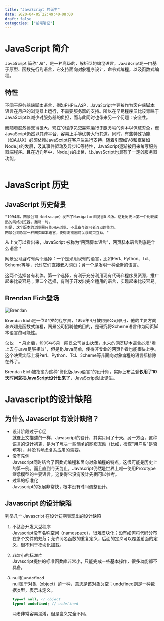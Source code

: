 ```yaml
---
title: "JavaScript 的诞生"
date: 2020-04-05T22:49:40+08:00
draft: false
categories: ["前端笔记"]
---
```


# JavaScript 简介
JavaScript 简称"JS"，是一种高级的、解析型的编程语言。JavaScript是一门基于原型、函数先行的语言，它支持面向对象程序设计，命令式编程，以及函数式编程。  
## 特性
不同于服务器端脚本语言，例如PHP与ASP，JavaScript主要被作为客户端脚本语言在用户的浏览器上运行，不需要服务器的支持。所以在早期程序员比较青睐于JavaScript以减少对服务器的负担，而与此同时也带来另一个问题：安全性。  

而随着服务器变得强大，现在的程序员更喜欢运行于服务端的脚本以保证安全，但JavaScript仍然以其跨平台、容易上手等优势大行其道。同时，有些特殊功能（如AJAX）必须依赖JavaScript在客户端进行支持。随着引擎如V8和框架如Node.js的发展，及其事件驱动及异步IO等特性，JavaScript逐渐被用来编写服务器端程序。且在近几年中，Node.js的出世，让JavaScript也具有了一定的服务器功能。  
<br/>

# JavaScript 历史  
## JavaScript 历史背景
    "1994年，网景公司（Netscape）发布了Navigator浏览器0.9版。这是历史上第一个比较成熟的网络浏览器，轰动一时。  
    但是，这个版本的浏览器只能用来浏览，不具备与访问者互动的能力。  
    网景公司急需一种网页脚本语言，使得浏览器可以与网页互动。"
从上文可以看出来，JavaScript 被称为“网页脚本语言”，网页脚本语言到底是什么语言？  

网景公司当时有两个选择：一个是采用现有的语言，比如Perl、Python、Tcl、Scheme等等，允许它们直接嵌入网页；另一个是发明一种全新的语言。  

这两个选择各有利弊。第一个选择，有利于充分利用现有代码和程序员资源，推广起来比较容易；第二个选择，有利于开发出完全适用的语言，实现起来比较容易。

## Brendan Eich登场
![Brendan](/images/brain.jpg)  

Brendan Eich是一位34岁的程序员，1995年4月被网景公司录用，他的主要方向和兴趣是函数式编程，网景公司招聘他的目的，是研究将Scheme语言作为网页脚本语言的可能性。  

仅仅一个月之后，1995年5月，网景公司做出决策，未来的网页脚本语言必须"看上去与Java足够相似"，但是比Java简单，使得非专业的网页作者也能很快上手。这个决策实际上将Perl、Python、Tcl、Scheme等非面向对象编程的语言都排除在外了。  

Brendan Eich被指定为这种"简化版Java语言"的设计师，实际上布兰登**仅用了10天时间就把JavaScript设计出来了**，JavaScript就此诞生。  

# Javascript的设计缺陷
## 为什么 Javascript 有设计缺陷？
* 设计阶段过于仓促  
    就像上文描述的一样，Javascript的设计，其实只用了十天。另一方面，这种语言的设计初衷，是为了解决一些简单的网页互动（比如，检查"用户名"是否填写），并没有考虑复杂应用的需要。  
* 没有先例  
    Javascript同时结合了函数式编程和面向对象编程的特点，这很可能是历史上的第一例。而且直到今天为止，Javascript仍然是世界上唯一使用Prototype继承模型的主要语言。这使得它没有设计先例可以参考。
* 过早的标准化  
    Javascript的发展非常快，根本没有时间调整设计。  

## Javascript 的设计缺陷
列举几个 Javascript 在设计初期表现出的设计缺陷  
1. 不适合开发大型程序  
    Javascript没有名称空间（namespace），很难模块化；没有如何将代码分布在多个文件的规范；允许同名函数的重复定义，后面的定义可以覆盖前面的定义，很不利于模块化加载。  

2. 非常小的标准库  
    Javascript提供的标准函数库非常小，只能完成一些基本操作，很多功能都不具备。  

3. null和undefined  
    null属于对象（object）的一种，意思是该对象为空；undefined则是一种数据类型，表示未定义。
    ```JavaScript
    typeof null; // object
    typeof undefined; // undefined
    ```
    两者非常容易混淆，但是含义完全不同。






